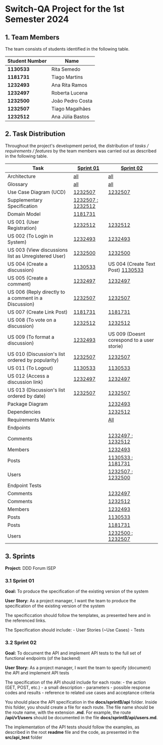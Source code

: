 # Switch-QA Project for the 1st Semester 2024

## 1. Team Members

The team consists of students identified in the following table.

| Student Number | Name              |
| -------------- | ----------------- |
| **1130533**    | Rita Semedo       |
| **1181731**    | Tiago Martins     |
| **1232493**    | Ana Rita Ramos    |
| **1232497**    | Roberta Lucena    |
| **1232500**    | João Pedro Costa  |
| **1232507**    | Tiago Magalhães   |
| **1232512**    | Ana Júlia Bastos  |


## 2. Task Distribution

Throughout the project's development period, the distribution of _tasks / requirements / features_ by the team members
was carried out as described in the following table.

| Task          |[Sprint 01](sprint01/readme.md)                                  | [Sprint 02](sprint01/readme.md)                               |
| -------------- | -------------------------------------------------------------------|--------------------------------------------------------------|
| Architecture   | [all](sprint01/global-artifacts/00.architecture/architecture.md) | [all](sprint02/global-artifacts/00.architecture/architecture.md)|       
| Glossary       | [all](sprint01/global-artifacts/01.requirements-engineering/glossary.md) |  [all](sprint02/global-artifacts/01.requirements-engineering/glossary.md)                              
| Use Case Diagram (UCD)    |[1232507](sprint01/global-artifacts/01.requirements-engineering/use-case-diagram.md)             | [1232507](sprint02/global-artifacts/01.requirements-engineering/use-case-diagram.md) |                                                    
| Supplementary Specification    | [1232507 ; 1232512](sprint01/global-artifacts/01.requirements-engineering/supplementary-specification.md)|  
| Domain Model  | [1181731]()|
| US 001 (User Registration)  | [1232512](sprint01/us001/readme.md)  |     [1232512](sprint02/us001/readme.md)                        |
| US 002 (To Login in System) | [1232493](sprint01/us002/readme.md)|   [1232493](sprint02/us002/readme.md)                            |
| US 003 (View discussions list as Unregistered User)   | [1232500](sprint01/us003/readme.md) | [1232500](sprint01/us003/readme.md)   |
| US 004 (Create a discussion)| [1130533](sprint01/us004/readme.md)  | US 004 (Create Text Post)  [1130533](sprint02/us004/readme.md)                                     |
| US 005 (Create a comment) | [1232497](sprint01/us005/readme.md)  |[1232497](sprint02/us005/readme.md)|
| US 006 (Reply directly to a comment in a Discussion)| [1232507](sprint01/us006/readme.md) | [1232507](sprint02/us006/readme.md)|
| US 007 (Create Link Post)     | [1181731](sprint01/us007/readme.md)  |[1181731](sprint02/us007/readme.md) |
| US 008 (To vote on a discussion)     | [1232512](sprint01/us008/readme.md)  |[1232512](sprint02/us008/readme.md)  |
| US 009 (To format a discussion)  | [1232493](sprint01/us009/readme.md)    | US 009 (Doesnt corespond to a user storie)   | 
| US 010 (Discussion's list ordered by popularity)   | [1232507](sprint01/us010/readme.md)   | [1232507](sprint02/us010/readme.md)  |
| US 011 (To Logout)     | [1130533](sprint01/us011/readme.md)       | [1130533](sprint02/us011/readme.md) |
| US 012 (Access a discussion link)     | [1232497](sprint01/us012/readme.md)     |[1232497](sprint01/us012/readme.md)   |
| US 013 (Discussion's list ordered by date)     | [1232507](sprint01/us013/readme.md)   | [1232507](sprint02/us013/readme.md) |
| Package Diagram || [1232493]() |
| Dependencies    || [1232512](sprint02/global-artifacts/Dependencies.md) |
| Requirements Matrix    || [All](sprint01/us013/readme.md) |
|Endpoints|||
| Comments  || [1232497 ; 1232512](sprint02/api/comments.md)|
| Members   || [1232493](sprint02/api/members.md)|  
| Posts     || [1130533 ; 1181731](sprint02/api/posts.md) | 
| Users     || [1232507 ; 1232500](sprint02/api/users.md) |
|Endpoint Tests|||
|Comments  || [1232497](../src/automated-tests/comments/comments-tests.spec.ts)|
|Comments  ||[1232512](../src/automated-tests/comments/comments-tests2.spec.ts)|  
|Members   || [1232493](../src/automated-tests/members-tests.spec.ts)|  
|Posts     || [1130533](../src/automated-tests/posts/posts-tests.spec.ts)| 
|Posts     ||[1181731](../src/automated-tests/posts/posts2-tests.spec.ts)|
|Users     || [1232500 ; 1232507](../src/automated-tests/users-tests.spec.ts) |

                                                                                    


## 3. Sprints

**Project:** DDD Forum ISEP

### 3.1 Sprint 01

**Goal:** To produce the specification of the existing version of the system

**User Story:** As a project manager, I want the team to produce the specification of the existing version of the system

The specificcation should follow the templates, as presented here and in the referenced links.

The Specification should include: - User Stories (~Use Cases) - Tests

### 3.2 Sprint 02

**Goal:** To document the API and implement API tests to the full set of functional endpoints (of the backend)

**User Story:** As a project manager, I want the team to specify (document) the API and implement API tests

The specification of the API should include for each route: - the action (GET, POST, etc.) - a small description - parameters - possible response codes and results - reference to related use cases and acceptance criteria

You should place the API specification in the **docs/sprintB/api** folder. Inside this folder, you should create a file for each route. The file name should be the route name, with the extension **.md**. For example, the route **/api/v1/users** should be documented in the file **docs/sprintB/api/users.md**.

The implementation of the API tests should follow the examples, as described in the root **readme** file and the code, as presented in the **src/api_test** folder
